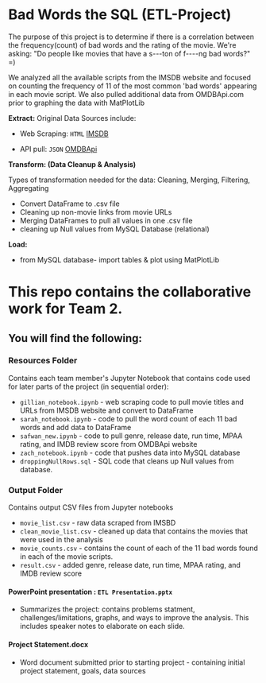 # Bad Words the SQL (ETL-Project)
The purpose of this project is to determine if there is a correlation between the frequency(count) of bad words and the rating of the movie. 
We're asking: "Do people like movies that have a s---ton of f----ng bad words?"   =)

We analyzed all the available scripts from the IMSDB website and focused on counting the frequency of 11 of the most common 'bad words' appearing in each movie script. 
We also pulled additional data from OMDBApi.com prior to graphing the data with MatPlotLib 

**Extract:**
Original Data Sources include: 
 * Web Scraping: `HTML` [IMSDB](https://www.imsdb.com/)
 
 * API pull: `JSON` [OMDBApi](http://www.omdbapi.com)
   
**Transform: (Data Cleanup & Analysis)**

Types of transformation needed for the data: Cleaning, Merging, Filtering, Aggregating 
   * Convert DataFrame to .csv file
   * Cleaning up non-movie links from movie URLs
   * Merging DataFrames to pull all values in one .csv file 
   * cleaning up Null values from MySQL Database (relational) 
   
**Load:**
   * from MySQL database- import tables & plot using MatPlotLib

# This repo contains the collaborative work for Team 2. 
## You will find the following:
### Resources Folder
Contains each team member's Jupyter Notebook that contains code used for later parts of the project (in sequential order):
   * `gillian_notebook.ipynb` - web scraping code to pull movie titles and URLs from IMSDB website and convert to DataFrame
   * `sarah_notebook.ipynb` - code to pull the word count of each 11 bad words and add data to DataFrame
   * `safwan_new.ipynb` - code to pull genre, release date, run time, MPAA rating, and IMDB review score from OMDBApi website 
   * `zach_notebook.ipynb` - code that pushes data into MySQL database 
   * `droppingNullRows.sql` - SQL code that cleans up Null values from database. 

### Output Folder
Contains output CSV files from Jupyter notebooks
   * `movie_list.csv` - raw data scraped from IMSBD
   * `clean_movie_list.csv` - cleaned up data that contains the movies that were used in the analysis 
   * `movie_counts.csv` - contains the count of each of the 11 bad words found in each of the movie scripts. 
   * `result.csv` - added genre, release date, run time, MPAA rating, and IMDB review score 

#### PowerPoint presentation : `ETL Presentation.pptx` 
 * Summarizes the project: contains problems statment, challenges/limitations, graphs, and ways to improve the analysis. This includes speaker notes to elaborate on each slide.
 
#### Project Statement.docx 
 * Word document submitted prior to starting project - containing initial project statement, goals, data sources 

